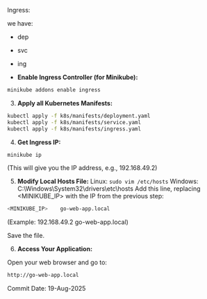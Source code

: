 

Ingress:

we have:
- dep
- svc
- ing


- **Enable Ingress Controller (for Minikube):**

```bash
minikube addons enable ingress
```

3. **Apply all Kubernetes Manifests:**
```bash
kubectl apply -f k8s/manifests/deployment.yaml
kubectl apply -f k8s/manifests/service.yaml
kubectl apply -f k8s/manifests/ingress.yaml
```


4. **Get Ingress IP:**
```bash
minikube ip
```
(This will give you the IP address, e.g., 192.168.49.2)



5. **Modify Local Hosts File:**
Linux: `sudo vim /etc/hosts` 
Windows: C:\Windows\System32\drivers\etc\hosts
Add this line, replacing <MINIKUBE_IP> with the IP from the previous step:

```bash
<MINIKUBE_IP>    go-web-app.local
```
(Example: 192.168.49.2    go-web-app.local)

Save the file.


6. **Access Your Application:**

Open your web browser and go to:
```bash
http://go-web-app.local
```





















Commit Date: 19-Aug-2025
